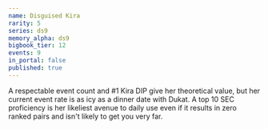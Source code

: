 ```yaml
---
name: Disguised Kira
rarity: 5
series: ds9
memory_alpha: ds9
bigbook_tier: 12
events: 9
in_portal: false
published: true
---
```


A respectable event count and #1 Kira DIP give her theoretical value, but her current event rate is as icy as a dinner date with Dukat. A top 10 SEC proficiency is her likeliest avenue to daily use even if it results in zero ranked pairs and isn't likely to get you very far.
